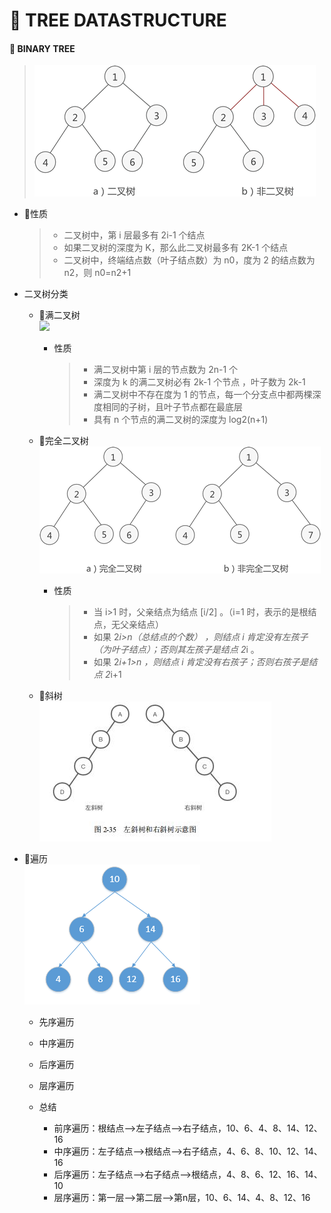 # 🌴 TREE DATASTRUCTURE

#### 🌲 BINARY TREE

> ![](../../attachments/tree/img.png)

* 📙性质
  > * 二叉树中，第 i 层最多有 2i-1 个结点
  > * 如果二叉树的深度为 K，那么此二叉树最多有 2K-1 个结点
  > * 二叉树中，终端结点数（叶子结点数）为 n0，度为 2 的结点数为 n2，则 n0=n2+1
* 二叉树分类
    * 🔴满二叉树  
      ![](../../attachments/tree/满.png)
        * 性质
          > * 满二叉树中第 i 层的节点数为 2n-1 个
          > * 深度为 k 的满二叉树必有 2k-1 个节点 ，叶子数为 2k-1
          > * 满二叉树中不存在度为 1 的节点，每一个分支点中都两棵深度相同的子树，且叶子节点都在最底层
          > * 具有 n 个节点的满二叉树的深度为 log2(n+1)

    * 🔴完全二叉树  
      ![](../../attachments/tree/完全.png)
        * 性质
          > * 当 i>1 时，父亲结点为结点 [i/2] 。（i=1 时，表示的是根结点，无父亲结点）
          > * 如果 2*i>n（总结点的个数） ，则结点 i 肯定没有左孩子（为叶子结点）；否则其左孩子是结点 2*i 。
          > * 如果 2*i+1>n ，则结点 i 肯定没有右孩子；否则右孩子是结点 2*i+1
    * 🔴斜树  
      ![](../../attachments/tree/斜树.png)  
      
* 📙遍历  
  ![](../../attachments/tree/遍历.png)
    * 先序遍历
    * 中序遍历
    * 后序遍历
    * 层序遍历

    * 总结
        - 前序遍历：根结点—>左子结点—>右子结点，10、6、4、8、14、12、16
        - 中序遍历：左子结点—>根结点—>右子结点，4、6、8、10、12、14、16
        - 后序遍历：左子结点—>右子结点—>根结点，4、8、6、12、16、14、10
        - 层序遍历：第一层—>第二层—>第n层，10、6、14、4、8、12、16  


